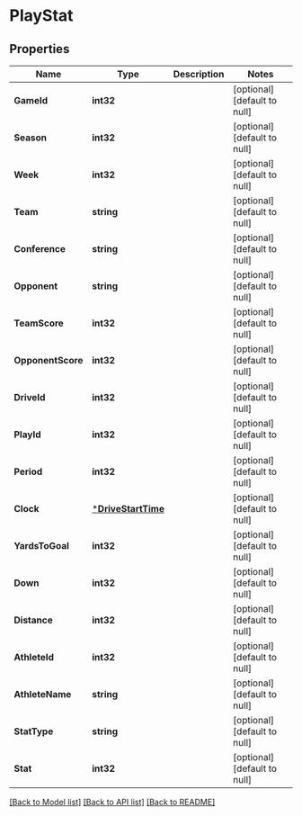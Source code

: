 # PlayStat

## Properties
Name | Type | Description | Notes
------------ | ------------- | ------------- | -------------
**GameId** | **int32** |  | [optional] [default to null]
**Season** | **int32** |  | [optional] [default to null]
**Week** | **int32** |  | [optional] [default to null]
**Team** | **string** |  | [optional] [default to null]
**Conference** | **string** |  | [optional] [default to null]
**Opponent** | **string** |  | [optional] [default to null]
**TeamScore** | **int32** |  | [optional] [default to null]
**OpponentScore** | **int32** |  | [optional] [default to null]
**DriveId** | **int32** |  | [optional] [default to null]
**PlayId** | **int32** |  | [optional] [default to null]
**Period** | **int32** |  | [optional] [default to null]
**Clock** | [***DriveStartTime**](Drive_start_time.md) |  | [optional] [default to null]
**YardsToGoal** | **int32** |  | [optional] [default to null]
**Down** | **int32** |  | [optional] [default to null]
**Distance** | **int32** |  | [optional] [default to null]
**AthleteId** | **int32** |  | [optional] [default to null]
**AthleteName** | **string** |  | [optional] [default to null]
**StatType** | **string** |  | [optional] [default to null]
**Stat** | **int32** |  | [optional] [default to null]

[[Back to Model list]](../README.md#documentation-for-models) [[Back to API list]](../README.md#documentation-for-api-endpoints) [[Back to README]](../README.md)

